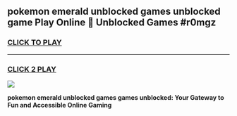 
## pokemon emerald unblocked games unblocked game Play Online 👋 Unblocked Games #r0mgz
<h3>
<a href="https://premium.freeplayer.one?title=pokemon_emerald_unblocked_games&ref=21F">CLICK TO PLAY</a></h3>
<hr>

<h3>
<a href="https://premium.freeplayer.one?title=pokemon_emerald_unblocked_games&ref=21F">CLICK 2 PLAY</a>
  
</h3>

<a href="https://premium.freeplayer.one?title=pokemon_emerald_unblocked_games&ref=21F/"><img src="https://clearcache.store/games.png"></a>


**pokemon emerald unblocked games games unblocked: Your Gateway to Fun and Accessible Online Gaming**
